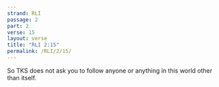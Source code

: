 ```yaml
---
strand: RLI
passage: 2
part: 2
verse: 15
layout: verse
title: "RLI 2:15"
permalink: /RLI/2/15/
---
```

So TKS does not ask you to follow anyone or anything in this world other than itself.

